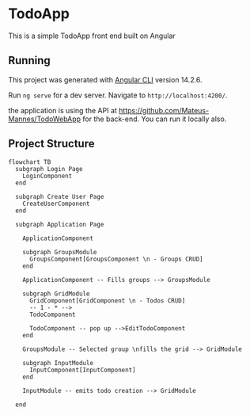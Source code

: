 # TodoApp

This is a simple TodoApp front end built on Angular

## Running

This project was generated with [Angular CLI](https://github.com/angular/angular-cli) version 14.2.6.

Run `ng serve` for a dev server. Navigate to `http://localhost:4200/`.

the  application is using the API at https://github.com/Mateus-Mannes/TodoWebApp for the back-end. You can run it locally also.

## Project Structure

``` mermaid
flowchart TB
  subgraph Login Page
    LoginComponent
  end

  subgraph Create User Page
    CreateUserComponent
  end

  subgraph Application Page
    
    ApplicationComponent
    
    subgraph GroupsModule
      GroupsComponent[GroupsComponent \n - Groups CRUD]
    end

    ApplicationComponent -- Fills groups --> GroupsModule

    subgraph GridModule
      GridComponent[GridComponent \n - Todos CRUD]
      -- 1 - * -->
      TodoComponent

      TodoComponent -- pop up -->EditTodoComponent
    end

    GroupsModule -- Selected group \nfills the grid --> GridModule

    subgraph InputModule
      InputComponent[InputComponent]
    end

    InputModule -- emits todo creation --> GridModule

  end
```
